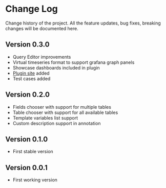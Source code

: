 # Change Log

Change history of the project. All the feature updates, bug fixes, breaking changes will be documented here.

## Version 0.3.0

- Query Editor improvements
- Virtual timeseries format to support grafana graph panels
- Showcase dashboards included in plugin
- [Plugin site](https://yesoreyeram.github.io/grafana-servicenow-datasource) added 
- Test cases added

## Version 0.2.0

- Fields chooser with support for multiple tables
- Table chooser with support for all available tables
- Template variables list support
- Custom description support in annotation

## Version 0.1.0

- First stable version

## Version 0.0.1

- First working version
